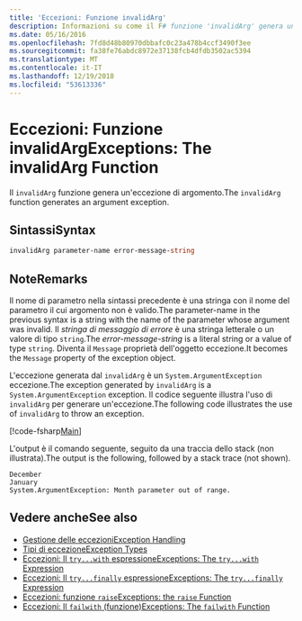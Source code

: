 ```yaml
---
title: 'Eccezioni: Funzione invalidArg'
description: Informazioni su come il F# funzione 'invalidArg' genera un'eccezione di argomento.
ms.date: 05/16/2016
ms.openlocfilehash: 7fd8d48b80970dbbafc0c23a478b4ccf3490f3ee
ms.sourcegitcommit: fa38fe76abdc8972e37138fcb4dfdb3502ac5394
ms.translationtype: MT
ms.contentlocale: it-IT
ms.lasthandoff: 12/19/2018
ms.locfileid: "53613336"
---
```

# <a name="exceptions-the-invalidarg-function"></a><span data-ttu-id="4bd1d-103">Eccezioni: Funzione invalidArg</span><span class="sxs-lookup"><span data-stu-id="4bd1d-103">Exceptions: The invalidArg Function</span></span>

<span data-ttu-id="4bd1d-104">Il `invalidArg` funzione genera un'eccezione di argomento.</span><span class="sxs-lookup"><span data-stu-id="4bd1d-104">The `invalidArg` function generates an argument exception.</span></span>

## <a name="syntax"></a><span data-ttu-id="4bd1d-105">Sintassi</span><span class="sxs-lookup"><span data-stu-id="4bd1d-105">Syntax</span></span>

```fsharp
invalidArg parameter-name error-message-string
```

## <a name="remarks"></a><span data-ttu-id="4bd1d-106">Note</span><span class="sxs-lookup"><span data-stu-id="4bd1d-106">Remarks</span></span>

<span data-ttu-id="4bd1d-107">Il nome di parametro nella sintassi precedente è una stringa con il nome del parametro il cui argomento non è valido.</span><span class="sxs-lookup"><span data-stu-id="4bd1d-107">The parameter-name in the previous syntax is a string with the name of the parameter whose argument was invalid.</span></span> <span data-ttu-id="4bd1d-108">Il *stringa di messaggio di errore* è una stringa letterale o un valore di tipo `string`.</span><span class="sxs-lookup"><span data-stu-id="4bd1d-108">The *error-message-string* is a literal string or a value of type `string`.</span></span> <span data-ttu-id="4bd1d-109">Diventa il `Message` proprietà dell'oggetto eccezione.</span><span class="sxs-lookup"><span data-stu-id="4bd1d-109">It becomes the `Message` property of the exception object.</span></span>

<span data-ttu-id="4bd1d-110">L'eccezione generata dal `invalidArg` è un `System.ArgumentException` eccezione.</span><span class="sxs-lookup"><span data-stu-id="4bd1d-110">The exception generated by `invalidArg` is a `System.ArgumentException` exception.</span></span> <span data-ttu-id="4bd1d-111">Il codice seguente illustra l'uso di `invalidArg` per generare un'eccezione.</span><span class="sxs-lookup"><span data-stu-id="4bd1d-111">The following code illustrates the use of `invalidArg` to throw an exception.</span></span>

[!code-fsharp[Main](../../../../samples/snippets/fsharp/lang-ref-2/snippet6101.fs)]

<span data-ttu-id="4bd1d-112">L'output è il comando seguente, seguito da una traccia dello stack (non illustrata).</span><span class="sxs-lookup"><span data-stu-id="4bd1d-112">The output is the following, followed by a stack trace (not shown).</span></span>

```
December
January
System.ArgumentException: Month parameter out of range.
```

## <a name="see-also"></a><span data-ttu-id="4bd1d-113">Vedere anche</span><span class="sxs-lookup"><span data-stu-id="4bd1d-113">See also</span></span>

- [<span data-ttu-id="4bd1d-114">Gestione delle eccezioni</span><span class="sxs-lookup"><span data-stu-id="4bd1d-114">Exception Handling</span></span>](index.md)
- [<span data-ttu-id="4bd1d-115">Tipi di eccezione</span><span class="sxs-lookup"><span data-stu-id="4bd1d-115">Exception Types</span></span>](exception-types.md)
- [<span data-ttu-id="4bd1d-116">Eccezioni: Il `try...with` espressione</span><span class="sxs-lookup"><span data-stu-id="4bd1d-116">Exceptions: The `try...with` Expression</span></span>](the-try-with-expression.md)
- [<span data-ttu-id="4bd1d-117">Eccezioni: Il `try...finally` espressione</span><span class="sxs-lookup"><span data-stu-id="4bd1d-117">Exceptions: The `try...finally` Expression</span></span>](the-try-finally-expression.md)
- [<span data-ttu-id="4bd1d-118">Eccezioni: funzione `raise`</span><span class="sxs-lookup"><span data-stu-id="4bd1d-118">Exceptions: the `raise` Function</span></span>](the-raise-function.md)
- [<span data-ttu-id="4bd1d-119">Eccezioni: Il `failwith` (funzione)</span><span class="sxs-lookup"><span data-stu-id="4bd1d-119">Exceptions: The `failwith` Function</span></span>](the-failwith-function.md)